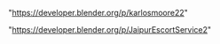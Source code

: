 "https://developer.blender.org/p/karlosmoore22"

"https://developer.blender.org/p/JaipurEscortService2"

 
